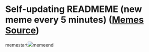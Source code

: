 # Self-updating READMEME (new meme every 5 minutes) ([Memes Source](https://bramses.notion.site/a49c1e962b7646879176ac3b327b6533?v=4d1eda54b170483cb03a40f257231764))

memestart![](https://www.notion.so/image/https%3A%2F%2Fs3-us-west-2.amazonaws.com%2Fsecure.notion-static.com%2F4f522e1e-3ee9-47d4-b91c-35635ef52806%2FEEDA6E1F-736A-4FC3-913D-17280CC0E579.jpeg?table=block&id=d60038ad-16f9-4fbb-9d69-016f6708bfa5&cache=v2)memeend
